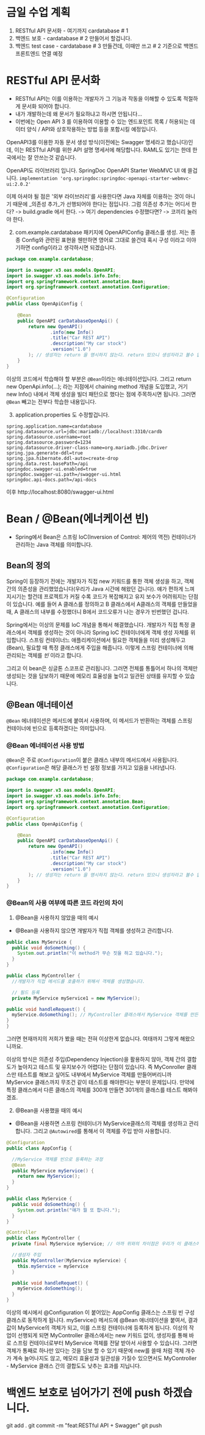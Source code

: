 # 금일 수업 계획
1. RESTful API 문서화 - 여기까지 cardatabase # 1
2. 백엔드 보호 - cardatabase # 2 만들어서 할겁니다.
3. 백엔드 test case - cardatabase # 3 만들건데, 이때만 쓰고 # 2 기준으로 백엔드 프론트엔드 연결 예정 

# RESTful API 문서화
- RESTful API는 이를 이용하는 개발자가 그 기능과 작동을 이해할 수 있도록 적절하게 문서화 되어야 합니다.
- 내가 개발하는데 왜 문서가 필요하냐고 하시면 안됩니다...
- 이번에는 Open API 3 를 이용하여 이용할 수 있는 엔드포인트 목록 / 허용되는 데이터 양식 / API와 상호작용하는 방법 등을 포함시킬 예정입니다. 

OpenAPI3를 이용한 자동 문서 생성 방식(이전에는 Swagger 명세라고 했습니다)인데, 이는 RESTful API를 위한 API 설명 명세서에 해당합니다. RAML도 있기는 한데 한국에서는 잘 안쓰는것 같습니다. 

OpenAPI도 라이브러리 입니다. 
SpringDoc OpenAPI Starter WebMVC UI 얘 쓸겁니다.
`implementation 'org.springdoc:springdoc-openapi-starter-webmvc-ui:2.0.2'`

이제 아셔야 될 점은 '외부 라이브러리'를 사용한다면 Java 자체를 이용하는 것이 아니기 때문에 _의존성 추가_가 선행되어야 한다는 점입니다. 그럼 의존성 추가는 어디서 한다? -> build.gradle 에서 한다. -> 여기 dependencies 수정했다면? -> 코끼리 눌러야 한다.


2. com.example.cardatabase 패키지에 OpenAPIConfig 클래스를 생성. 저는 종종 Config와 관련된 표현을 웬만하면 영어로 그대로 쓸건데 혹시 구성 이라고 이야기하면 config이라고 생각하시면 되겠습니다. 

```java
package com.example.cardatabase;

import io.swagger.v3.oas.models.OpenAPI;
import io.swagger.v3.oas.models.info.Info;
import org.springframework.context.annotation.Bean;
import org.springframework.context.annotation.Configuration;

@Configuration
public class OpenApiConfig {
    
    @Bean
    public OpenAPI carDatabaseOpenApi() {
        return new OpenAPI()
                .info(new Info()
                .title("Car REST API")
                .description("My car stock")
                .version("1.0")
        ); // 생성자는 return 을 명시하지 않는다. return 있으니 생성자라고 볼수 없다. 메서드다. 
    }
}
```
이상의 코드에서 학습해야 할 부분은 `@Bean`이라는 에너테이션입니다. 그리고 return new OpenApi.info(...); 라는 지점에서 chaining method 개념을 도입했고, 거기 new Info() 내에서 객체 생성을 빌더 패턴으로 했다는 점에 주목하시면 됩니다. 그러면 `@Bean` 빼고는 전부다 학습한 내용입니다. 

3. application.properties 도 수정할겁니다. 

```property
spring.application.name=cardatabase
spring.datasource.url=jdbc:mariadb://localhost:3310/cardb
spring.datasource.username=root
spring.datasource.password=1234
spring.datasource.driver-class-name=org.mariadb.jdbc.Driver
spring.jpa.generate-ddl=true
spring.jpa.hibernate.ddl-auto=create-drop
spring.data.rest.basePath=/api
springdoc.swagger-ui.enabled=true
springdoc.swagger-ui.path=/swagger-ui.html
springdoc.api-docs.path=/api-docs
```

이후
http://localhost:8080/swagger-ui.html

# Bean / @Bean(에너케이션 빈)
- Spring에서 Bean은 스프링 IoC(Inversion of Control: 제어의 역전) 컨테이너가 관리하는 Java 객체를 의미합니다. 

## Bean의 정의
Spring이 등장하기 전에는 개발자가 직접 new 키워드를 통한 객체 생성을 하고, 객체 간의 의존성을 관리했었습니다(우리가 Java 시간에 해왔던 겁니다). 얘가 편하게 느껴지시기는 할건데 프로젝트가 커질 수록 코드가 복잡해지고 유지 보수가 어려워지는 단점이 있습니다. 예를 들어 A 클래스를 정의하고 B 클래스에서 A클래스의 객체를 만들었을때, A 클래스의 내부를 수정했더니 B에서 코드오류가 나는 경우가 빈번했던 겁니다. 

Spring에서는 이상의 문제를 IoC 개념을 통해서 해결했습니다. 개발자가 직접 특정 클래스에서 객체를 생성하는 것이 아니라 Spring IoC 컨테이너에게 객체 생성 자체를 위임합니다. 스프링 컨테이너느 애플리케이션에서 필요한 객체들을 미리 생성해두고(Bean), 필요할 때 특정 클래스에게 주입을 해줍니다. 이렇게 스프링 컨테이너에 의해 관리되는 객체를 _빈_ 이라고 합니다. 

그리고 이 bean은 싱글톤 스코프로 관리됩니다. 그러면 전체를 통틀어서 하나의 객체만 생성되는 것을 담보하기 때문에 메모리 효율성을 높이고 일관된 상태를 유지할 수 있습니다. 

## @Bean 애너테이션
`@Bean` 에너테이션은 메서드에 붙여서 사용하며, 이 메서드가 반환하는 객체를 스프링 컨테이너에 빈으로 등록하겠다는 의미입니다. 

### @Bean 에너테이션 사용 방법
`@Bean`은 주로 `@Configuration`이 붙은 클래스 내부의 메서드에서 사용됩니다. `@Configuration`은 해당 클래스가 빈 설정 정보를 가지고 있음을 나타냅니다.

```java
package com.example.cardatabase;

import io.swagger.v3.oas.models.OpenAPI;
import io.swagger.v3.oas.models.info.Info;
import org.springframework.context.annotation.Bean;
import org.springframework.context.annotation.Configuration;

@Configuration
public class OpenApiConfig {

    @Bean
    public OpenAPI carDatabaseOpenApi() {
        return new OpenAPI()
                .info(new Info()
                .title("Car REST API")
                .description("My car stock")
                .version("1.0")
        ); // 생성자는 return 을 명시하지 않는다. return 있으니 생성자라고 볼수 없다. 메서드다.
    }
}
```

### @Bean의 사용 여부에 따른 코드 라인의 차이
1. @Bean을 사용하지 않았을 때의 예시
  - @Bean을 사용하지 않으면 개발자가 직접 객체를 생성하고 관리합니다.

```java
public class MyService {
  public void doSomething() {
    System.out.println("이 method가 무슨 짓을 하고 있습니다.");
  }
}

public class MyController {
  //개발자가 직접 메서드를 호출하기 위해서 객체를 생성했습니다.

  // 필드 등록
  private MyService myService1 = new MyService();

public void handleRequest() {
  myService.doSomething(); // MyController 클래스에서 MyService 객체를 만든 다음에 메서드를 호출했습니다
}
}
```
그러면 현재까지의 저희가 봤을 때는 전혀 이상한게 없습니다. 여태까지 그렇게 해왔으니까요.

이상의 방식은 의존성 주입(Dependency Injection)을 활용하지 않아, 객체 간의 결합도가 높아지고 테스트 및 유지보수가 어렵다는 단점이 있습니다. 즉 MyConroller 클래스만 테스트를 해보고 싶어도 내부에서 MyService 객체를 만들어버리니까 MyService 클래스까지 무조건 같이 테스트를 해야한다는 부분이 문제입니다. 만약에 특정 클래스에서 다른 클래스의 객체를 300개 만들면 301개의 클래스를 테스트 해봐야겠죠.

2. @Bean을 사용했을 때의 예시
 - @Bean을 사용하면 스프링 컨테이너가 MyService클래스의 객체를 생성하고 관리합니다. 그리고 `@Autowired`를 통해서 이 객체를 주입 받아 사용합니다.


```java
@Configuration
public class AppConfig {

  //MyService 객체를 빈으로 등록하는 과정
  @Bean
  public MyService myService() {
    return new MyService();
  }
}

public class MyService {
  public void doSomething() {
    System.out.println("얘가 뭘 또 합니다.");
  }
}

@Controller
public class MyController {
  private final MyService myService; // 아까 위와의 차이점은 우리가 이 클래스에서 객체를 생성하지 않고서 field로 처리했다는 점이 되겠습니다. 

  //생성자 주입
  public MyController(MyService myService) {
    this.myService = myService
  }

  public void handleRequet() {
    myService.doSomething();
  }
}
```
이상의 예시에서 @Configuration 이 붙어있는 AppConfig 클래스는 스프링 빈 구성 클래스로 동작하게 됩니다. myService() 메서드에 @Bean 애너테이션을 붙여서, 결과값이 MyService의 객체가 되고, 이를 스프링 컨테이너에 등록하게 됩니다. 이상의 작업이 선행되게 되면 MyController 클래스에서는 new 키워드 없이, 생성자를 통해 바로 스프링 컨테이너로부터 MyService 객체를 전달 받아서 사용할 수 있습니다. 그러면 객체가 통째로 하나만 있다는 것을 담보 할 수 있기 때문에 new를 쓸때 처럼 객체 개수가 계속 늘어나지도 않고, 메모리 효율성과 일관성을 가질수 있으면서도 MyController - MyService 클래스 간의 결합도도 낮추는 효과를 지닙니다. 

# 백엔드 보호로 넘어가기 전에 push 하겠습니다.
git add .
git commit -m "feat:RESTful API + Swagger"
git push